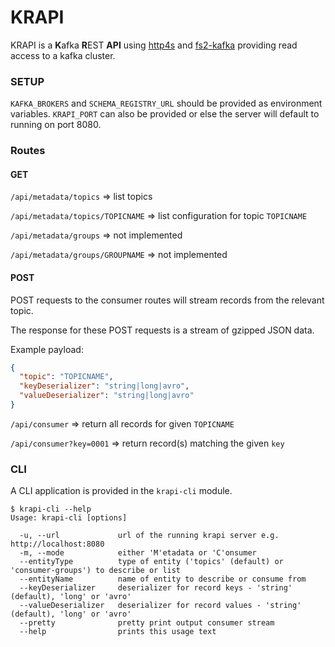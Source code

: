 # KRAPI

KRAPI is a **K**afka **R**EST **API** using [http4s](https://github.com/http4s/http4s) and [fs2-kafka](https://github.com/ovotech/fs2-kafka) providing read access to a kafka cluster.

### SETUP
`KAFKA_BROKERS` and `SCHEMA_REGISTRY_URL` should be provided as environment variables. `KRAPI_PORT` can also be provided or else the server will default to running on port 8080.

### Routes
#### GET
`/api/metadata/topics` => list topics

`/api/metadata/topics/TOPICNAME` => list configuration for topic `TOPICNAME`

`/api/metadata/groups` => not implemented

`/api/metadata/groups/GROUPNAME` => not implemented

#### POST
POST requests to the consumer routes will stream records from the relevant topic.

The response for these POST requests is a stream of gzipped JSON data.

Example payload:
```json
{
  "topic": "TOPICNAME",
  "keyDeserializer": "string|long|avro",
  "valueDeserializer": "string|long|avro"
}
```
`/api/consumer` => return all records for given `TOPICNAME`

`/api/consumer?key=0001` => return record(s) matching the given `key` 

### CLI
A CLI application is provided in the `krapi-cli` module.
```
$ krapi-cli --help
Usage: krapi-cli [options]

  -u, --url             url of the running krapi server e.g. http://localhost:8080
  -m, --mode            either 'M'etadata or 'C'onsumer
  --entityType          type of entity ('topics' (default) or 'consumer-groups') to describe or list
  --entityName          name of entity to describe or consume from
  --keyDeserializer     deserializer for record keys - 'string' (default), 'long' or 'avro'
  --valueDeserializer   deserializer for record values - 'string' (default), 'long' or 'avro'
  --pretty              pretty print output consumer stream
  --help                prints this usage text
```
